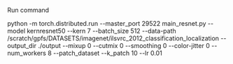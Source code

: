 Run command

python -m torch.distributed.run --master_port 29522  main_resnet.py --model kernresnet50  --kern 7  --batch_size 512 --data-path /scratch/gpfs/DATASETS/imagenet/ilsvrc_2012_classification_localization  --output_dir ./output --mixup 0 --cutmix 0 --smoothing 0  --color-jitter 0 --num_workers 8 --patch_dataset  --k_patch 10 --lr 0.01 
